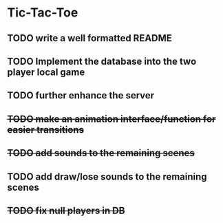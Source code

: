 # Tic-Tac-Toe

## TODO write a well formatted README

## TODO Implement the database into the two player local game

## TODO further enhance the server

## ~~TODO make an animation interface/function for easier transitions~~

## ~~TODO add sounds to the remaining scenes~~

## TODO add draw/lose sounds to the remaining scenes

## ~~TODO fix null players in DB~~
